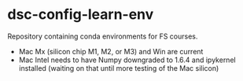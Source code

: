 # dsc-config-learn-env
Repository containing conda environments for FS courses.
* Mac Mx (silicon chip M1, M2, or M3) and Win are current
* Mac Intel needs to have Numpy downgraded to 1.6.4 and ipykernel installed (waiting on that until more testing of the Mac silicon)
